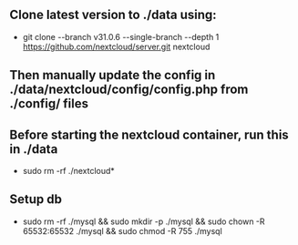 ## Clone latest version to ./data using:
- git clone --branch v31.0.6 --single-branch --depth 1 https://github.com/nextcloud/server.git nextcloud

## Then manually update the config in ./data/nextcloud/config/config.php from ./config/ files

## Before starting the nextcloud container, run this in ./data
- sudo rm -rf ./nextcloud*

## Setup db
- sudo rm -rf ./mysql && sudo mkdir -p ./mysql && sudo chown -R 65532:65532 ./mysql && sudo chmod -R 755 ./mysql